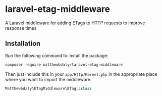 # laravel-etag-middleware
A Laravel middleware for adding ETags to HTTP requests to improve response times

Installation
------------

Run the following command to install the package:

```bash
composer require matthewbdaly/laravel-etag-middleware
```

Then just include this in your `app/Http/Kernel.php` in the appropriate place where you want to import the middleware:

```php
Matthewbdaly\ETagMiddleware\ETag::class
```

